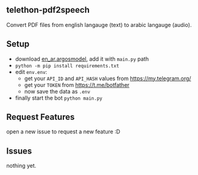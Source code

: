 ## telethon-pdf2speech
Convert PDF files from english langauge (text) to arabic langauge (audio). 

## Setup
- download [en_ar.argosmodel](https://github.com/LibreTranslate/LibreTranslate-Models/blob/3d5ca0a2c3c302287339b2944329f767ac1673f4/en_ar.argosmodel), add it with `main.py` path
- `python -m pip install requirements.txt`
- edit `env.env`:
    - get your `API_ID` and `API_HASH` values from https://my.telegram.org/
    - get your `TOKEN` from https://t.me/botfather
    - now save the data as `.env`
- finally start the bot `python main.py`

## Request Features
open a new issue to request a new feature :D


## Issues
nothing yet.
